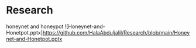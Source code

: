 # Research
honeynet and honeypot
![Honeynet-and-Honetpot.pptx]https://github.com/HalaAbduljalil/Research/blob/main/Honeynet-and-Honetpot.pptx
